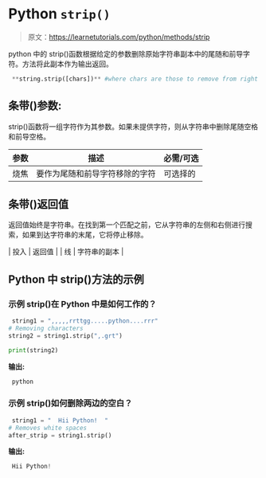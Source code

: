 # Python `strip()`

> 原文：<https://learnetutorials.com/python/methods/strip>

python 中的 strip()函数根据给定的参数删除原始字符串副本中的尾随和前导字符。方法将此副本作为输出返回。

```py
 **string.strip([chars])** #where chars are those to remove from right & left 

```

## 条带()参数:

strip()函数将一组字符作为其参数。如果未提供字符，则从字符串中删除尾随空格和前导空格。

| 参数 | 描述 | 必需/可选 |
| --- | --- | --- |
| 烧焦 | 要作为尾随和前导字符移除的字符 | 可选择的 |

## 条带()返回值

返回值始终是字符串。在找到第一个匹配之前，它从字符串的左侧和右侧进行搜索，如果到达字符串的末尾，它将停止移除。

| 投入 | 返回值 |
| 线 | 字符串的副本 |

## Python 中 strip()方法的示例

### 示例 strip()在 Python 中是如何工作的？

```py
 string1 = ",,,,,rrttgg.....python....rrr"
# Removing characters
string2 = string1.strip(",.grt")

print(string2) 

```

**输出:**

```py
 python 
```

### 示例 strip()如何删除两边的空白？

```py
 string1 = "  Hii Python!  "
# Removes white spaces
after_strip = string1.strip() 

```

**输出:**

```py
 Hii Python! 
```